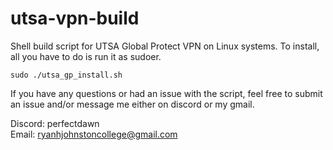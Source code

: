 # utsa-vpn-build
Shell build script for UTSA Global Protect VPN on Linux systems.
To install, all you have to do is run it as sudoer.
```
sudo ./utsa_gp_install.sh
```
If you have any questions or had an issue with the script, feel free to submit an issue and/or message me either on discord or my gmail.

Discord: perfectdawn  
Email: ryanhjohnstoncollege@gmail.com
